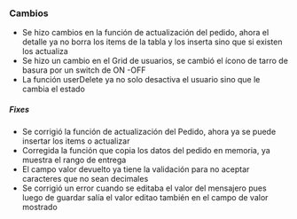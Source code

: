 <h3>Cambios</h3>
<ul>
    <li>Se hizo cambios en la función de actualización del pedido, ahora el detalle ya no borra los items de la tabla y los inserta sino que si existen los actualiza</li>
    <li>Se hizo un cambio en el Grid de usuarios, se cambió el ícono de tarro de basura por un switch de ON -OFF</li>
    <li>La función userDelete ya no solo desactiva el usuario sino que le cambia el estado</li>
</ul>

<h5>Fixes</h5>
<ul>
    <li>Se corrigió la función de actualización del Pedido, ahora ya se puede insertar los items o actualizar</li>
    <li>Corregida la función que copia los datos del pedido en memoria, ya muestra el rango de entrega</li>
    <li>El campo valor devuelto ya tiene la validación para no aceptar caracteres que no sean decimales</li>
    <li>Se corrigió un error cuando se editaba el valor del mensajero pues luego de guardar salía el valor editao también en el campo de valor mostrado</li>
</ul> 